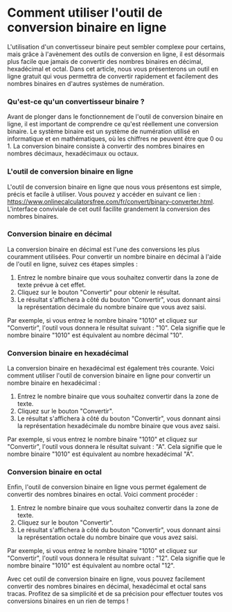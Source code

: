 Comment utiliser l'outil de conversion binaire en ligne
=======================================================

L'utilisation d'un convertisseur binaire peut sembler complexe pour certains, mais grâce à l'avènement des outils de conversion en ligne, il est désormais plus facile que jamais de convertir des nombres binaires en décimal, hexadécimal et octal. Dans cet article, nous vous présenterons un outil en ligne gratuit qui vous permettra de convertir rapidement et facilement des nombres binaires en d'autres systèmes de numération.

### Qu'est-ce qu'un convertisseur binaire ?

Avant de plonger dans le fonctionnement de l'outil de conversion binaire en ligne, il est important de comprendre ce qu'est réellement une conversion binaire. Le système binaire est un système de numération utilisé en informatique et en mathématiques, où les chiffres ne peuvent être que 0 ou 1. La conversion binaire consiste à convertir des nombres binaires en nombres décimaux, hexadécimaux ou octaux.

### L'outil de conversion binaire en ligne

L'outil de conversion binaire en ligne que nous vous présentons est simple, précis et facile à utiliser. Vous pouvez y accéder en suivant ce lien : <https://www.onlinecalculatorsfree.com/fr/convert/binary-converter.html>. L'interface conviviale de cet outil facilite grandement la conversion des nombres binaires.

### Conversion binaire en décimal

La conversion binaire en décimal est l'une des conversions les plus couramment utilisées. Pour convertir un nombre binaire en décimal à l'aide de l'outil en ligne, suivez ces étapes simples :

1. Entrez le nombre binaire que vous souhaitez convertir dans la zone de texte prévue à cet effet.
2. Cliquez sur le bouton "Convertir" pour obtenir le résultat.
3. Le résultat s'affichera à côté du bouton "Convertir", vous donnant ainsi la représentation décimale du nombre binaire que vous avez saisi.

Par exemple, si vous entrez le nombre binaire "1010" et cliquez sur "Convertir", l'outil vous donnera le résultat suivant : "10". Cela signifie que le nombre binaire "1010" est équivalent au nombre décimal "10".

### Conversion binaire en hexadécimal

La conversion binaire en hexadécimal est également très courante. Voici comment utiliser l'outil de conversion binaire en ligne pour convertir un nombre binaire en hexadécimal :

1. Entrez le nombre binaire que vous souhaitez convertir dans la zone de texte.
2. Cliquez sur le bouton "Convertir".
3. Le résultat s'affichera à côté du bouton "Convertir", vous donnant ainsi la représentation hexadécimale du nombre binaire que vous avez saisi.

Par exemple, si vous entrez le nombre binaire "1010" et cliquez sur "Convertir", l'outil vous donnera le résultat suivant : "A". Cela signifie que le nombre binaire "1010" est équivalent au nombre hexadécimal "A".

### Conversion binaire en octal

Enfin, l'outil de conversion binaire en ligne vous permet également de convertir des nombres binaires en octal. Voici comment procéder :

1. Entrez le nombre binaire que vous souhaitez convertir dans la zone de texte.
2. Cliquez sur le bouton "Convertir".
3. Le résultat s'affichera à côté du bouton "Convertir", vous donnant ainsi la représentation octale du nombre binaire que vous avez saisi.

Par exemple, si vous entrez le nombre binaire "1010" et cliquez sur "Convertir", l'outil vous donnera le résultat suivant : "12". Cela signifie que le nombre binaire "1010" est équivalent au nombre octal "12".

Avec cet outil de conversion binaire en ligne, vous pouvez facilement convertir des nombres binaires en décimal, hexadécimal et octal sans tracas. Profitez de sa simplicité et de sa précision pour effectuer toutes vos conversions binaires en un rien de temps !